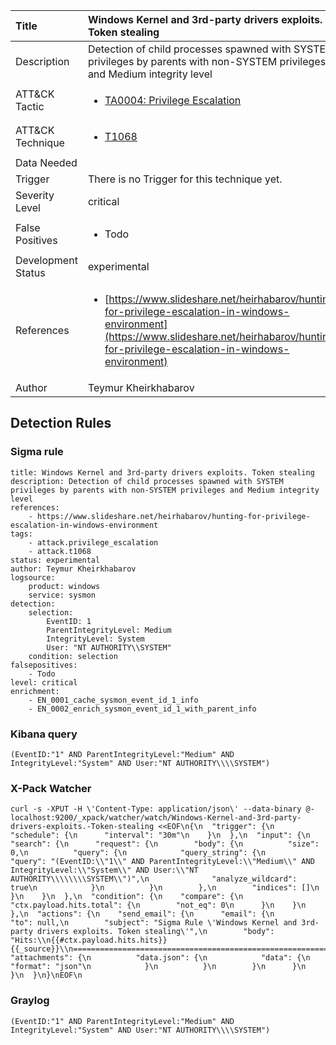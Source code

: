 | Title                | Windows Kernel and 3rd-party drivers exploits. Token stealing                                                                                                                                                 |
|:---------------------|:------------------------------------------------------------------------------------------------------------------------------------------------------------|
| Description          | Detection of child processes spawned with SYSTEM privileges by parents with non-SYSTEM privileges and Medium integrity level                                                                                                                                           |
| ATT&amp;CK Tactic    | <ul><li>[TA0004: Privilege Escalation](https://attack.mitre.org/tactics/TA0004)</li></ul>  |
| ATT&amp;CK Technique | <ul><li>[T1068](https://attack.mitre.org/tactics/T1068)</li></ul>                             |
| Data Needed          | <ul></ul>                                                         |
| Trigger              |  There is no Trigger for this technique yet.  |
| Severity Level       | critical                                                                                                                                                 |
| False Positives      | <ul><li>Todo</li></ul>                                                                  |
| Development Status   | experimental                                                                                                                                                |
| References           | <ul><li>[https://www.slideshare.net/heirhabarov/hunting-for-privilege-escalation-in-windows-environment](https://www.slideshare.net/heirhabarov/hunting-for-privilege-escalation-in-windows-environment)</li></ul>                                                          |
| Author               | Teymur Kheirkhabarov                                                                                                                                                |


## Detection Rules

### Sigma rule

```
title: Windows Kernel and 3rd-party drivers exploits. Token stealing
description: Detection of child processes spawned with SYSTEM privileges by parents with non-SYSTEM privileges and Medium integrity level
references:
    - https://www.slideshare.net/heirhabarov/hunting-for-privilege-escalation-in-windows-environment
tags:
    - attack.privilege_escalation
    - attack.t1068
status: experimental
author: Teymur Kheirkhabarov
logsource:
    product: windows
    service: sysmon
detection:
    selection:
        EventID: 1
        ParentIntegrityLevel: Medium
        IntegrityLevel: System
        User: "NT AUTHORITY\\SYSTEM"
    condition: selection
falsepositives: 
    - Todo
level: critical
enrichment:
    - EN_0001_cache_sysmon_event_id_1_info
    - EN_0002_enrich_sysmon_event_id_1_with_parent_info

```





### Kibana query

```
(EventID:"1" AND ParentIntegrityLevel:"Medium" AND IntegrityLevel:"System" AND User:"NT AUTHORITY\\\\SYSTEM")
```





### X-Pack Watcher

```
curl -s -XPUT -H \'Content-Type: application/json\' --data-binary @- localhost:9200/_xpack/watcher/watch/Windows-Kernel-and-3rd-party-drivers-exploits.-Token-stealing <<EOF\n{\n  "trigger": {\n    "schedule": {\n      "interval": "30m"\n    }\n  },\n  "input": {\n    "search": {\n      "request": {\n        "body": {\n          "size": 0,\n          "query": {\n            "query_string": {\n              "query": "(EventID:\\"1\\" AND ParentIntegrityLevel:\\"Medium\\" AND IntegrityLevel:\\"System\\" AND User:\\"NT AUTHORITY\\\\\\\\SYSTEM\\")",\n              "analyze_wildcard": true\n            }\n          }\n        },\n        "indices": []\n      }\n    }\n  },\n  "condition": {\n    "compare": {\n      "ctx.payload.hits.total": {\n        "not_eq": 0\n      }\n    }\n  },\n  "actions": {\n    "send_email": {\n      "email": {\n        "to": null,\n        "subject": "Sigma Rule \'Windows Kernel and 3rd-party drivers exploits. Token stealing\'",\n        "body": "Hits:\\n{{#ctx.payload.hits.hits}}{{_source}}\\n================================================================================\\n{{/ctx.payload.hits.hits}}",\n        "attachments": {\n          "data.json": {\n            "data": {\n              "format": "json"\n            }\n          }\n        }\n      }\n    }\n  }\n}\nEOF\n
```





### Graylog

```
(EventID:"1" AND ParentIntegrityLevel:"Medium" AND IntegrityLevel:"System" AND User:"NT AUTHORITY\\\\SYSTEM")
```

